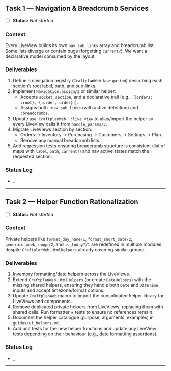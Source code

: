 ## Task 1 — Navigation & Breadcrumb Services
- [ ] **Status:** _Not started_

### Context
Every LiveView builds its own `nav_sub_links` array and breadcrumb list. Some lists diverge or contain bugs (forgetting `current?`). We want a declarative model consumed by the layout.

### Deliverables
1. Define a navigation registry (`CraftplanWeb.Navigation`) describing each section’s root label, path, and sub-links.
2. Implement `Navigation.assign/3` or similar helper:
   - Accepts `socket`, `section`, and a declarative trail (e.g., `[{orders: :root}, {:order, order}]`).
   - Assigns both `:nav_sub_links` (with active detection) and `:breadcrumbs`.
3. Update `use CraftplanWeb, :live_view` to alias/import the helper so every LiveView calls it from `handle_params/3`.
4. Migrate LiveViews section by section:
   - Orders → Inventory → Purchasing → Customers → Settings → Plan.
   - Remove any manual breadcrumb lists.
5. Add regression tests ensuring breadcrumb structure is consistent (list of maps with `label`, `path`, `current?`) and nav active states match the requested section.

### Status Log
- _


---

## Task 2 — Helper Function Rationalization
- [ ] **Status:** _Not started_

### Context
Private helpers like `format_day_name/1`, `format_short_date/2`, `generate_week_range/2`, and `is_today?/1` are redefined in multiple modules despite `CraftplanWeb.HtmlHelpers` already covering similar ground.

### Deliverables
1. Inventory formatting/date helpers across the LiveViews.
2. Extend `CraftplanWeb.HtmlHelpers` (or create `DateHelpers`) with the missing shared helpers, ensuring they handle both `Date` and `DateTime` inputs and accept timezone/format options.
3. Update `CraftplanWeb` macro to import the consolidated helper library for LiveViews and components.
4. Remove duplicated private helpers from LiveViews, replacing them with shared calls. Run formatter + tests to ensure no references remain.
5. Document the helper catalogue (purpose, arguments, examples) in `guides/ui_helpers.md`.
6. Add unit tests for the new helper functions and update any LiveView tests depending on their behaviour (e.g., date formatting assertions).

### Status Log
- _

---

